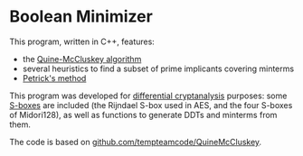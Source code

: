 # Boolean Minimizer

This program, written in C++, features:
- the [Quine-McCluskey algorithm](https://en.wikipedia.org/wiki/Quine%E2%80%93McCluskey_algorithm)
- several heuristics to find a subset of prime implicants covering minterms
- [Petrick's method](https://en.wikipedia.org/wiki/Petrick%27s_method)

This program was developed for [differential cryptanalysis](https://en.wikipedia.org/wiki/Differential_cryptanalysis) purposes: some [S-boxes](https://en.wikipedia.org/wiki/S-box) are included (the Rijndael S-box used in AES, and the four S-boxes of Midori128), as well as functions to generate DDTs and minterms from them.

The code is based on [github.com/tempteamcode/QuineMcCluskey](https://github.com/tempteamcode/QuineMcCluskey/).